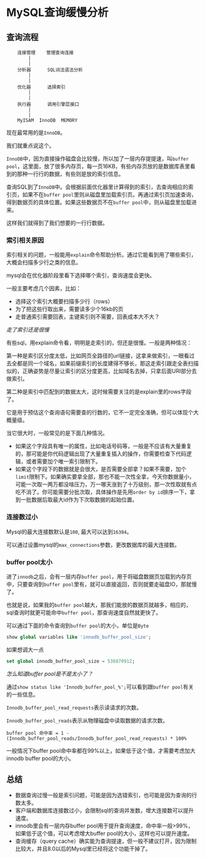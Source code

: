 # MySQL查询缓慢分析

## 查询流程

```
    连接管理    管理查询连接
        |
        |
    分析器      SQL词法语法分析
        |
        |
    优化器      选择索引
        |
        |
    执行器      调用引擎层接口
        |
        |
    MyISAM  InnoDB  MEMORY
```

现在最常用的是`InnoDB`。

我们就重点说这个。

`InnoDB`中，因为直接操作磁盘会比较慢，所以加了一层内存提提速，叫`buffer pool`，这里面，放了很多内存页，每一页16KB，有些内存页放的是数据库表里看到的那种一行行的数据，有些则是放的索引信息。

查询SQL到了`InnoDB`中。会根据前面优化器里计算得到的索引，去查询相应的索引页，如果不在`buffer pool`里则从磁盘里加载索引页。再通过索引页加速查询，得到数据页的具体位置。如果这些数据页不在`buffer pool`中，则从磁盘里加载进来。

这样我们就得到了我们想要的一行行数据。

### 索引相关原因

索引相关的问题，一般能用`explain`命令帮助分析。通过它能看到用了哪些索引，大概会扫描多少行之类的信息。

mysql会在优化器阶段里看下选择哪个索引，查询速度会更快。

一般主要考虑几个因素，比如：

- 选择这个索引大概要扫描多少行（rows）
- 为了把这些行取出来，需要读多少个16kb的页
- 走普通索引需要回表，主键索引则不需要，回表成本大不大？

*走了索引还是很慢*

有些sql，用explain命令看，明明是走索引的，但还是很慢。一般是两种情况：

第一种是索引区分度太低，比如网页全路径的url链接，这拿来做索引，一眼看过去全都是同一个域名，如果前缀索引的长度建得不够长，那这走索引跟走全表扫描似的，正确姿势是尽量让索引的区分度更高，比如域名去掉，只拿后面URI部分去做索引。

第二种是索引中匹配到的数据太大，这时候需要关注的是explain里的rows字段了。

它是用于预估这个查询语句需要查的行数的，它不一定完全准确，但可以体现个大概量级。

当它很大时，一般常见的是下面几种情况。

- 如果这个字段具有唯一的属性，比如电话号码等，一般是不应该有大量重复的，那可能是你代码逻辑出现了大量重复插入的操作，你需要检查下代码逻辑，或者需要加个唯一索引限制下。
- 如果这个字段下的数据就是会很大，是否需要全部拿？如果不需要，加个`limit`限制下。如果确实要拿全部，那也不能一次性全拿，今天你数据量小，可能一次取一两万都没啥压力，万一哪天涨到了十万级别，那一次性取就有点吃不消了。你可能需要分批次取，具体操作是先用`order by id`排序一下，拿到一批数据后取最大id作为下次取数据的起始位置。

### 连接数过小

Mysql的最大连接数默认是`100`, 最大可以达到`16384`。

可以通过设置mysql的`max_connections`参数，更改数据库的最大连接数。

### buffer pool太小

进了`innodb`之后，会有一层内存`buffer pool`，用于将磁盘数据页加载到内存页中，只要查询到`buffer pool`里有，就可以直接返回，否则就要走磁盘IO，那就慢了。

也就是说，如果我的`buffer pool`越大，那我们能放的数据页就越多，相应的，sql查询时就更可能命中`buffer pool`，那查询速度自然就更快了。

可以通过下面的命令查询到`buffer pool`的大小，单位是`Byte`

```sql
show global variables like 'innodb_buffer_pool_size';
```

如果想调大一点
```sql
set global innodb_buffer_pool_size = 536870912;
```

*怎么知道buffer pool是不是太小了？*

通过`show status like 'Innodb_buffer_pool_%';`可以看到跟`buffer pool`有关的一些信息。

`Innodb_buffer_pool_read_requests`表示读请求的次数。

`Innodb_buffer_pool_reads`表示从物理磁盘中读取数据的请求次数。

```
buffer pool 命中率 = 1 - (Innodb_buffer_pool_reads/Innodb_buffer_pool_read_requests) * 100%
```

一般情况下buffer pool命中率都在99%以上，如果低于这个值，才需要考虑加大innodb buffer pool的大小。

## 总结

- 数据查询过慢一般是索引问题，可能是因为选错索引，也可能是因为查询的行数太多。
- 客户端和数据库连接数过小，会限制sql的查询并发数，增大连接数可以提升速度。
- innodb里会有一层内存buffer pool用于提升查询速度，命中率一般>99%，如果低于这个值，可以考虑增大buffer pool的大小，这样也可以提升速度。
- 查询缓存（query cache）确实能为查询提速，但一般不建议打开，因为限制比较大，并且8.0以后的Mysql里已经将这个功能干掉了。